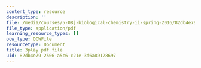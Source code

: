 ```yaml
---
content_type: resource
description: ''
file: /media/courses/5-08j-biological-chemistry-ii-spring-2016/82db4e792506a5c6c21e3d6a89128697_G0pi_kU22lQ.pdf
file_type: application/pdf
learning_resource_types: []
ocw_type: OCWFile
resourcetype: Document
title: 3play pdf file
uid: 82db4e79-2506-a5c6-c21e-3d6a89128697
---
```


